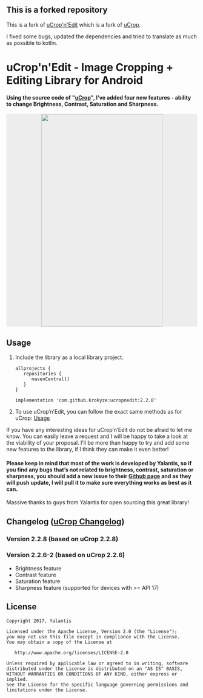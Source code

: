 ## This is a forked repository
This is a fork of <a href="https://github.com/krokyze/uCrop-n-Edit">uCrop'n'Edit</a> which is a fork
of <a href="https://github.com/Yalantis/uCrop">uCrop</a>.

I fixed some bugs, updated the dependencies and tried to translate as much as possible to kotlin.

# uCrop'n'Edit - Image Cropping + Editing Library for Android
#### Using the source code of "<a href="https://github.com/Yalantis/uCrop">uCrop</a>", I’ve added four new features - ability to change Brightness, Contrast, Saturation and Sharpness.

<p align="center" style="background-color:#ededed">
  <img src="preview.gif" width="320" height="560">
</p>

## Usage

1. Include the library as a local library project.

	```
	allprojects {
	   repositories {
	      mavenCentral()
	   }
	}
	```

    ``` implementation 'com.github.krokyze:ucropnedit:2.2.8' ```

2. To use uCrop’n’Edit, you can follow the exact same methods as for uCrop: <a href="https://github.com/Yalantis/uCrop#usage">Usage</a>

If you have any interesting ideas for uCrop’n’Edit do not be afraid to let me know. You can easily leave a request and I will be happy to take a look at the viability of your proposal. I’ll be more than happy to try and add some new features to the library, if I think they can make it even better!

#### Please keep in mind that most of the work is developed by Yalantis, so if you find any bugs that’s not related to brightness, contrast, saturation or sharpness, you should add a new issue to their <a href="https://github.com/Yalantis/uCrop/issues">Github page</a> and as they will push update, I will pull it to make sure everything works as best as it can.

Massive thanks to guys from Yalantis for open sourcing this great library!

## Changelog (<a href="https://github.com/Yalantis/uCrop#changelog">uCrop Changelog</a>)

### Version 2.2.8 (based on uCrop 2.2.8)

### Version 2.2.6-2 (based on uCrop 2.2.6)

  * Brightness feature
  * Contrast feature
  * Saturation feature
  * Sharpness feature (supported for devices with >= API 17)

## License

    Copyright 2017, Yalantis

    Licensed under the Apache License, Version 2.0 (the "License");
    you may not use this file except in compliance with the License.
    You may obtain a copy of the License at

       http://www.apache.org/licenses/LICENSE-2.0

    Unless required by applicable law or agreed to in writing, software
    distributed under the License is distributed on an "AS IS" BASIS,
    WITHOUT WARRANTIES OR CONDITIONS OF ANY KIND, either express or implied.
    See the License for the specific language governing permissions and
    limitations under the License.
